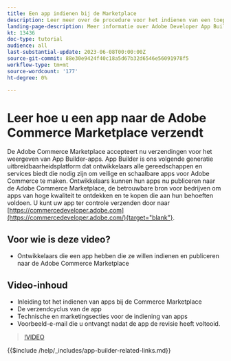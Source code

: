 ```yaml
---
title: Een app indienen bij de Marketplace
description: Leer meer over de procedure voor het indienen van een toepassing bij Marketplace.
landing-page-description: Meer informatie over Adobe Developer App Builder en hoe u een app naar Marketplace kunt verzenden.
kt: 13436
doc-type: tutorial
audience: all
last-substantial-update: 2023-06-08T00:00:00Z
source-git-commit: 88e30e9424f40c18a5d67b32d6546e56091978f5
workflow-type: tm+mt
source-wordcount: '177'
ht-degree: 0%

---
```


# Leer hoe u een app naar de Adobe Commerce Marketplace verzendt

De Adobe Commerce Marketplace accepteert nu verzendingen voor het weergeven van App Builder-apps. App Builder is ons volgende generatie uitbreidbaarheidsplatform dat ontwikkelaars alle gereedschappen en services biedt die nodig zijn om veilige en schaalbare apps voor Adobe Commerce te maken. Ontwikkelaars kunnen hun apps nu publiceren naar de Adobe Commerce Marketplace, de betrouwbare bron voor bedrijven om apps van hoge kwaliteit te ontdekken en te kopen die aan hun behoeften voldoen. U kunt uw app ter controle verzenden door naar [https://commercedeveloper.adobe.com](https://commercedeveloper.adobe.com/){target="blank"}.

## Voor wie is deze video?

* Ontwikkelaars die een app hebben die ze willen indienen en publiceren naar de Adobe Commerce Marketplace

## Video-inhoud

* Inleiding tot het indienen van apps bij de Commerce Marketplace
* De verzendcyclus van de app
* Technische en marketingsecties voor de indiening van apps
* Voorbeeld-e-mail die u ontvangt nadat de app de revisie heeft voltooid.

>[!VIDEO](https://video.tv.adobe.com/v/3420313)

{{$include /help/_includes/app-builder-related-links.md}}
